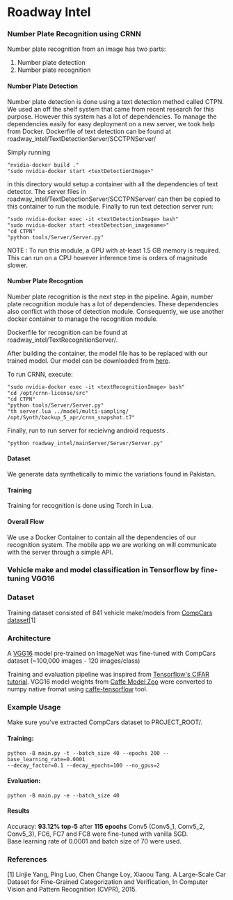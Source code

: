# Roadway Intel

### Number Plate Recognition using CRNN 

Number plate recognition from an image has two parts: 
1. Number plate detection 
2. Number plate recognition 

#### Number Plate Detection 
Number plate detection is done using a text detection method called CTPN. We used an off the shelf system that came from recent research for this purpose. However this system has a lot of dependencies. To manage the dependencies easily for easy deployment on a new server, we took help from Docker. 
Dockerfile of text detection can be found at roadway_intel/TextDetectionServer/SCCTPNServer/

Simply running 
```shell
"nvidia-docker build ."
"sudo nvidia-docker start <textDetectionImage>"
```
in this directory would setup a container with all the dependencies of text detector. The server files in roadway_intel/TextDetectionServer/SCCTPNServer/ can then be copied to this container to run the module. 
Finally to run text detection server run:
```shell
"sudo nvidia-docker exec -it <textDetectionImage> bash"
"sudo nvidia-docker start <textDetection_imagename>"
"cd CTPN"
"python tools/Server/Server.py" 
```
NOTE : To run this module, a GPU with at-least 1.5 GB memory is required. This can run on a CPU however inference time is orders of magnitude slower. 

#### Number Plate Recogntion 
Number plate recognition is the next step in the pipeline. Again, number plate recognition module has a lot of dependencies. These dependencies also conflict with those of detection module. 
Consequently, we use another docker container to manage the recognition module. 

Dockerfile for recognition can be found at roadway_intel/TextRecognitionServer/. 

After building the container, the model file has to be replaced with our trained model. Our model can be downloaded from [here](https://drive.google.com/file/d/0B9Sr0v9WkqCmLWtmVkczVmpDYzA/view?usp=sharing).

To run CRNN, execute: 
```shell
"sudo nvidia-docker exec -it <textRecognitionImage> bash"
"cd /opt/crnn-license/src"
"cd CTPN"
"python tools/Server/Server.py" 
"th server.lua ../model/multi-sampling/ /opt/Synth/backup_5_apr/crnn_snapshot.t7"
```

Finally, run to run server for recieivng android requests .

```shell
"python roadway_intel/mainServer/Server/Server.py" 
```

#### Dataset 

We generate data synthetically to mimic the variations found in Pakistan. 

#### Training 
Training for recognition is done using Torch in Lua. 

#### Overall Flow 
We use a Docker Container to contain all the dependencies of our recognition system. The mobile app we are working on will communicate with the server through a simple API.


### Vehicle make and model classification in Tensorflow by fine-tuning VGG16

### Dataset
Training dataset consisted of 841 vehicle make/models from [CompCars dataset](http://mmlab.ie.cuhk.edu.hk/datasets/comp_cars/index.html)[1]

### Architecture
A [VGG16](http://arxiv.org/pdf/1409.1556.pdf) model pre-trained on ImageNet was fine-tuned with CompCars dataset (~100,000 images - 120 images/class)

Training and evaluation pipeline was inspired from [Tensorflow's CIFAR tutorial](https://www.tensorflow.org/versions/r0.10/tutorials/deep_cnn/index.html).
VGG16 model weights from [Caffe Model Zoo](https://github.com/BVLC/caffe/wiki/Model-Zoo) were converted to numpy native fromat using [caffe-tensorflow](https://github.com/ethereon/caffe-tensorflow) tool.


### Example Usage
Make sure you've extracted CompCars dataset to PROJECT_ROOT/.
#### Training:
```shell
python -B main.py -t --batch_size 40 --epochs 200 --base_learning_rate=0.0001
--decay_factor=0.1 --decay_epochs=100 --no_gpus=2
```
#### Evaluation:
```shell
python -B main.py -e --batch_size 40
```

#### Results
Accuracy: **93.12% top-5** after **115 epochs**
Conv5 (Conv5_1, Conv5_2, Conv5_3), FC6, FC7 and FC8 were fine-tuned with vanilla SGD.  
Base learning rate of 0.0001 and batch size of 70 were used. 

### References
[1] Linjie Yang, Ping Luo, Chen Change Loy, Xiaoou Tang. A Large-Scale Car Dataset for Fine-Grained Categorization and Verification, In Computer Vision and Pattern Recognition (CVPR), 2015.
